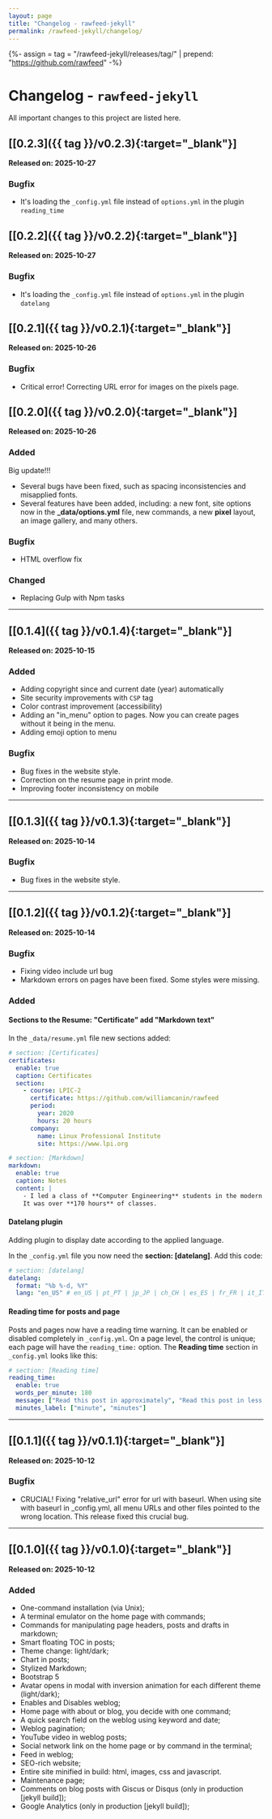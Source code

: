 ```yaml
---
layout: page
title: "Changelog - rawfeed-jekyll"
permalink: /rawfeed-jekyll/changelog/
---
```


{%- assign = tag = "/rawfeed-jekyll/releases/tag/" | prepend: "https://github.com/rawfeed" -%}

# Changelog - `rawfeed-jekyll`

All important changes to this project are listed here.

## [[0.2.3]({{ tag }}/v0.2.3){:target="_blank"}]

**Released on: 2025-10-27**

### Bugfix

- It's loading the `_config.yml` file instead of `options.yml` in the plugin `reading_time`

## [[0.2.2]({{ tag }}/v0.2.2){:target="_blank"}]

**Released on: 2025-10-27**

### Bugfix

- It's loading the `_config.yml` file instead of `options.yml` in the plugin `datelang`

## [[0.2.1]({{ tag }}/v0.2.1){:target="_blank"}]

**Released on: 2025-10-26**

### Bugfix

- Critical error! Correcting URL error for images on the pixels page.

## [[0.2.0]({{ tag }}/v0.2.0){:target="_blank"}]

**Released on: 2025-10-26**

### Added

Big update!!!

- Several bugs have been fixed, such as spacing inconsistencies and misapplied fonts.
- Several features have been added, including: a new font, site options now in the
**_data/options.yml** file, new commands, a new **pixel** layout, an image gallery, and many others.

### Bugfix

- HTML overflow fix

### Changed

- Replacing Gulp with Npm tasks

---

## [[0.1.4]({{ tag }}/v0.1.4){:target="_blank"}]

**Released on: 2025-10-15**

### Added

- Adding copyright since and current date (year) automatically
- Site security improvements with `CSP` tag
- Color contrast improvement (accessibility)
- Adding an "in_menu" option to pages. Now you can create pages without it being in the menu.
- Adding emoji option to menu

### Bugfix

- Bug fixes in the website style.
- Correction on the resume page in print mode.
- Improving footer inconsistency on mobile

---

## [[0.1.3]({{ tag }}/v0.1.3){:target="_blank"}]

**Released on: 2025-10-14**

### Bugfix

- Bug fixes in the website style.

---

## [[0.1.2]({{ tag }}/v0.1.2){:target="_blank"}]

**Released on: 2025-10-14**

### Bugfix

- Fixing video include url bug
- Markdown errors on pages have been fixed. Some styles were missing.

### Added

#### Sections to the Resume: "Certificate" add "Markdown text"

In the `_data/resume.yml` file new sections added:

```yml
# section: [Certificates]
certificates:
  enable: true
  caption: Certificates
  section:
    - course: LPIC-2
      certificate: https://github.com/williamcanin/rawfeed
      period:
        year: 2020
        hours: 20 hours
      company:
        name: Linux Professional Institute
        site: https://www.lpi.org

# section: [Markdown]
markdown:
  enable: true
  caption: Notes
  content: |
    - I led a class of **Computer Engineering** students in the modern **AI course**.
    It was over **170 hours** of classes.
```

#### Datelang plugin

Adding plugin to display date according to the applied language.

In the `_config.yml` file you now need the **section: [datelang]**. Add this code:

```yml
# section: [datelang]
datelang:
  format: "%b %-d, %Y"
  lang: "en_US" # en_US | pt_PT | jp_JP | ch_CH | es_ES | fr_FR | it_IT | de_DE | ru_RU
```

#### Reading time for posts and page

Posts and pages now have a reading time warning. It can be enabled or disabled completely
in `_config.yml`. On a page level, the control is unique; each page will have the `reading_time:`
option. The **Reading time** section in `_config.yml` looks like this:

```yml
# section: [Reading time]
reading_time:
  enable: true
  words_per_minute: 180
  message: ["Read this post in approximately", "Read this post in less than"]
  minutes_label: ["minute", "minutes"]
```
---

## [[0.1.1]({{ tag }}/v0.1.1){:target="_blank"}]

**Released on: 2025-10-12**

### Bugfix

- CRUCIAL! Fixing "relative_url" error for url with baseurl.
  When using site with baseurl in _config.yml, all menu URLs and other files pointed to the wrong
  location. This release fixed this crucial bug.

---

## [[0.1.0]({{ tag }}/v0.1.0){:target="_blank"}]

**Released on: 2025-10-12**

### Added

- One-command installation (via Unix);
- A terminal emulator on the home page with commands;
- Commands for manipulating page headers, posts and drafts in markdown;
- Smart floating TOC in posts;
- Theme change: light/dark;
- Chart in posts;
- Stylized Markdown;
- Bootstrap 5
- Avatar opens in modal with inversion animation for each different theme (light/dark);
- Enables and Disables weblog;
- Home page with about or blog, you decide with one command;
- A quick search field on the weblog using keyword and date;
- Weblog pagination;
- YouTube video in weblog posts;
- Social network link on the home page or by command in the terminal;
- Feed in weblog;
- SEO-rich website;
- Entire site minified in build: html, images, css and javascript.
- Maintenance page;
- Comments on blog posts with Giscus or Disqus (only in production [jekyll build]);
- Google Analytics (only in production [jekyll build]);
